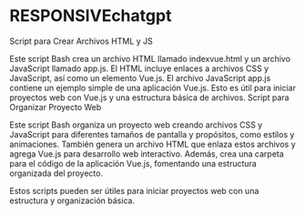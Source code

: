 # RESPONSIVEchatgpt
Script para Crear Archivos HTML y JS

Este script Bash crea un archivo HTML llamado indexvue.html y 
un archivo JavaScript
llamado app.js. El HTML incluye enlaces a archivos CSS y JavaScript,
así como un elemento Vue.js. El archivo JavaScript app.js contiene un ejemplo simple de una aplicación Vue.js. Esto es útil para iniciar proyectos web con Vue.js y una estructura básica de archivos.
Script para Organizar Proyecto Web

Este script Bash organiza un proyecto web creando archivos CSS y 
JavaScript para diferentes tamaños de pantalla y propósitos, como 
estilos y animaciones. También genera un archivo HTML que enlaza
estos archivos y agrega Vue.js para desarrollo web interactivo. 
Además, crea una carpeta para el código de la aplicación Vue.js,
fomentando una estructura organizada del proyecto.

Estos scripts pueden ser útiles para iniciar proyectos web con una 
estructura y organización básica.
